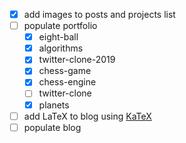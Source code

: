 - [x] add images to posts and projects list
- [ ] populate portfolio
  - [x] eight-ball
  - [x] algorithms
  - [x] twitter-clone-2019
  - [x] chess-game
  - [x] chess-engine
  - [ ] twitter-clone
  - [x] planets
- [ ] add LaTeX to blog using [KaTeX](https://katex.org/)
- [ ] populate blog
